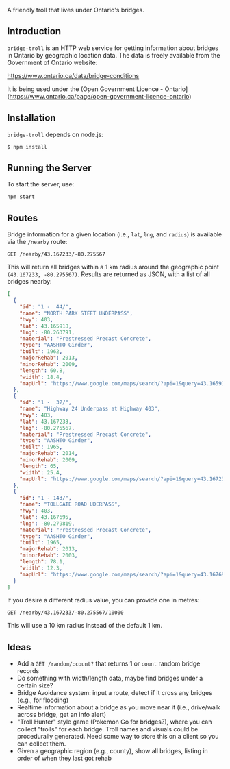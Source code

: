 A friendly troll that lives under Ontario's bridges.

## Introduction

`bridge-troll` is an HTTP web service for getting information about bridges in
Ontario by geographic location data.  The data is freely available from the
Government of Ontario website:

https://www.ontario.ca/data/bridge-conditions

It is being used under the (Open Government Licence - Ontario](https://www.ontario.ca/page/open-government-licence-ontario)

## Installation

`bridge-troll` depends on node.js:

```
$ npm install
```

## Running the Server

To start the server, use:

```
npm start
```

## Routes

Bridge information for a given location (i.e., `lat`, `lng`, and `radius`) is
available via the `/nearby` route:

```
GET /nearby/43.167233/-80.275567
```

This will return all bridges within a 1 km radius around the geographic point
`(43.167233, -80.275567)`. Results are returned as JSON, with a list of all bridges nearby:

```json
[
  {
    "id": "1 -  44/",
    "name": "NORTH PARK STEET UNDERPASS",
    "hwy": 403,
    "lat": 43.165918,
    "lng": -80.263791,
    "material": "Prestressed Precast Concrete",
    "type": "AASHTO Girder",
    "built": 1962,
    "majorRehab": 2013,
    "minorRehab": 2009,
    "length": 60.8,
    "width": 18.4,
    "mapUrl": "https://www.google.com/maps/search/?api=1&query=43.165918%2C-80.263791"
  },
  {
    "id": "1 -  32/",
    "name": "Highway 24 Underpass at Highway 403",
    "hwy": 403,
    "lat": 43.167233,
    "lng": -80.275567,
    "material": "Prestressed Precast Concrete",
    "type": "AASHTO Girder",
    "built": 1965,
    "majorRehab": 2014,
    "minorRehab": 2009,
    "length": 65,
    "width": 25.4,
    "mapUrl": "https://www.google.com/maps/search/?api=1&query=43.167233%2C-80.275567"
  },
  {
    "id": "1 - 143/",
    "name": "TOLLGATE ROAD UDERPASS",
    "hwy": 403,
    "lat": 43.167695,
    "lng": -80.279819,
    "material": "Prestressed Precast Concrete",
    "type": "AASHTO Girder",
    "built": 1965,
    "majorRehab": 2013,
    "minorRehab": 2003,
    "length": 78.1,
    "width": 12.3,
    "mapUrl": "https://www.google.com/maps/search/?api=1&query=43.167695%2C-80.279819"
  }
]
```

If you desire a different radius value, you can provide one in metres:

```
GET /nearby/43.167233/-80.275567/10000
```

This will use a 10 km radius instead of the default 1 km.

## Ideas

* Add a `GET /random/:count?` that returns 1 or `count` random bridge records
* Do something with width/length data, maybe find bridges under a certain size?
* Bridge Avoidance system: input a route, detect if it cross any bridges (e.g., for flooding)
* Realtime information about a bridge as you move near it (i.e., drive/walk across bridge, get an info alert)
* "Troll Hunter" style game (Pokemon Go for bridges?), where you can collect "trolls" for each bridge.  Troll names and visuals could be procedurally generated.  Need some way to store this on a client so you can collect them.
* Given a geographic region (e.g., county), show all bridges, listing in order of when they last got rehab
